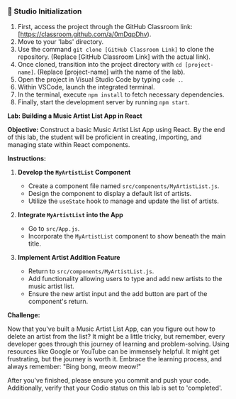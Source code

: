 ### **🌌 Studio Initialization**


1. First, access the project through the GitHub Classroom link: [https://classroom.github.com/a/0mDqpDhv).
2. Move to your 'labs' directory.
3. Use the command `git clone [GitHub Classroom Link]` to clone the repository. (Replace [GitHub Classroom Link] with the actual link).
4. Once cloned, transition into the project directory with `cd [project-name]`. (Replace [project-name] with the name of the lab).
5. Open the project in Visual Studio Code by typing `code .`.
6. Within VSCode, launch the integrated terminal.
7. In the terminal, execute `npm install` to fetch necessary dependencies.
8. Finally, start the development server by running `npm start`.


**Lab: Building a Music Artist List App in React**

**Objective:** Construct a basic Music Artist List App using React. By the end of this lab, the student will be proficient in creating, importing, and managing state within React components.

**Instructions:**

1. **Develop the `MyArtistList` Component**
   - Create a component file named `src/components/MyArtistList.js`.
   - Design the component to display a default list of artists.
   - Utilize the `useState` hook to manage and update the list of artists.

2. **Integrate `MyArtistList` into the App**
   - Go to `src/App.js`.
   - Incorporate the `MyArtistList` component to show beneath the main title.

3. **Implement Artist Addition Feature**
   - Return to `src/components/MyArtistList.js`.
   - Add functionality allowing users to type and add new artists to the music artist list.
   - Ensure the new artist input and the add button are part of the component's return.

**Challenge:** 

Now that you've built a Music Artist List App, can you figure out how to delete an artist from the list? It might be a little tricky, but remember, every developer goes through this journey of learning and problem-solving. Using resources like Google or YouTube can be immensely helpful. It might get frustrating, but the journey is worth it. Embrace the learning process, and always remember: "Bing bong, meow meow!"

After you've finished, please ensure you commit and push your code. Additionally, verify that your Codio status on this lab is set to 'completed'.